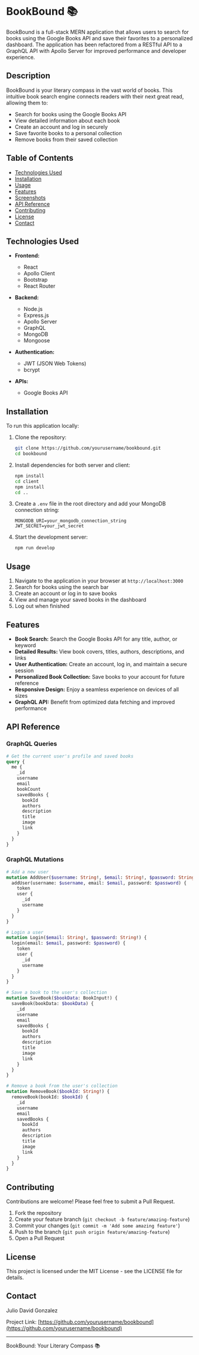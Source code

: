 # BookBound 📚

BookBound is a full-stack MERN application that allows users to search for books using the Google Books API and save their favorites to a personalized dashboard. The application has been refactored from a RESTful API to a GraphQL API with Apollo Server for improved performance and developer experience.

## Description

BookBound is your literary compass in the vast world of books. This intuitive book search engine connects readers with their next great read, allowing them to:
- Search for books using the Google Books API
- View detailed information about each book
- Create an account and log in securely
- Save favorite books to a personal collection
- Remove books from their saved collection

## Table of Contents

- [Technologies Used](#technologies-used)
- [Installation](#installation)
- [Usage](#usage)
- [Features](#features)
- [Screenshots](#screenshots)
- [API Reference](#api-reference)
- [Contributing](#contributing)
- [License](#license)
- [Contact](#contact)

## Technologies Used

- **Frontend:**
  - React
  - Apollo Client
  - Bootstrap
  - React Router
  
- **Backend:**
  - Node.js
  - Express.js
  - Apollo Server
  - GraphQL
  - MongoDB
  - Mongoose
  
- **Authentication:**
  - JWT (JSON Web Tokens)
  - bcrypt

- **APIs:**
  - Google Books API

## Installation

To run this application locally:

1. Clone the repository:
   ```bash
   git clone https://github.com/yourusername/bookbound.git
   cd bookbound
   ```

2. Install dependencies for both server and client:
   ```bash
   npm install
   cd client
   npm install
   cd ..
   ```

3. Create a `.env` file in the root directory and add your MongoDB connection string:
   ```
   MONGODB_URI=your_mongodb_connection_string
   JWT_SECRET=your_jwt_secret
   ```

4. Start the development server:
   ```bash
   npm run develop
   ```

## Usage

1. Navigate to the application in your browser at `http://localhost:3000`
2. Search for books using the search bar
3. Create an account or log in to save books
4. View and manage your saved books in the dashboard
5. Log out when finished

## Features

- **Book Search:** Search the Google Books API for any title, author, or keyword
- **Detailed Results:** View book covers, titles, authors, descriptions, and links
- **User Authentication:** Create an account, log in, and maintain a secure session
- **Personalized Book Collection:** Save books to your account for future reference
- **Responsive Design:** Enjoy a seamless experience on devices of all sizes
- **GraphQL API:** Benefit from optimized data fetching and improved performance

## API Reference

### GraphQL Queries

```graphql
# Get the current user's profile and saved books
query {
  me {
    _id
    username
    email
    bookCount
    savedBooks {
      bookId
      authors
      description
      title
      image
      link
    }
  }
}
```

### GraphQL Mutations

```graphql
# Add a new user
mutation AddUser($username: String!, $email: String!, $password: String!) {
  addUser(username: $username, email: $email, password: $password) {
    token
    user {
      _id
      username
    }
  }
}

# Login a user
mutation Login($email: String!, $password: String!) {
  login(email: $email, password: $password) {
    token
    user {
      _id
      username
    }
  }
}

# Save a book to the user's collection
mutation SaveBook($bookData: BookInput!) {
  saveBook(bookData: $bookData) {
    _id
    username
    email
    savedBooks {
      bookId
      authors
      description
      title
      image
      link
    }
  }
}

# Remove a book from the user's collection
mutation RemoveBook($bookId: String!) {
  removeBook(bookId: $bookId) {
    _id
    username
    email
    savedBooks {
      bookId
      authors
      description
      title
      image
      link
    }
  }
}
```

## Contributing

Contributions are welcome! Please feel free to submit a Pull Request.

1. Fork the repository
2. Create your feature branch (`git checkout -b feature/amazing-feature`)
3. Commit your changes (`git commit -m 'Add some amazing feature'`)
4. Push to the branch (`git push origin feature/amazing-feature`)
5. Open a Pull Request

## License

This project is licensed under the MIT License - see the LICENSE file for details.

## Contact

Julio David Gonzalez 

Project Link: [https://github.com/yourusername/bookbound](https://github.com/yourusername/bookbound)

---

BookBound: Your Literary Compass 📚
